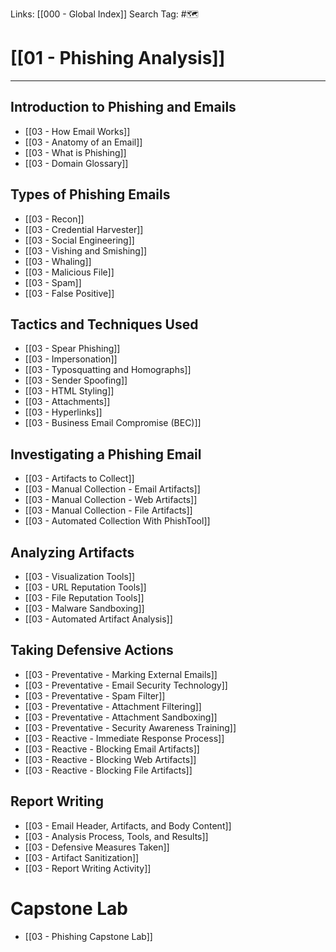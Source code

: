 Links: [[000 - Global Index]]
Search Tag: #🗺 

# [[01 - Phishing Analysis]]
***

## Introduction to Phishing and Emails

- [[03 - How Email Works]]
- [[03 - Anatomy of an Email]]
- [[03 - What is Phishing]]
- [[03 - Domain Glossary]]

## Types of Phishing Emails

- [[03 - Recon]]
- [[03 - Credential Harvester]]
- [[03 - Social Engineering]]
- [[03 - Vishing and Smishing]]
- [[03 - Whaling]]
- [[03 - Malicious File]]
- [[03 - Spam]]
- [[03 - False Positive]]

## Tactics and Techniques Used

- [[03 - Spear Phishing]]
- [[03 - Impersonation]]
- [[03 - Typosquatting and Homographs]]
- [[03 - Sender Spoofing]]
- [[03 - HTML Styling]]
- [[03 - Attachments]]
- [[03 - Hyperlinks]]
- [[03 - Business Email Compromise (BEC)]]

## Investigating a Phishing Email

- [[03 - Artifacts to Collect]]
- [[03 - Manual Collection - Email Artifacts]]
- [[03 - Manual Collection - Web Artifacts]]
- [[03 - Manual Collection - File Artifacts]]
- [[03 - Automated Collection With PhishTool]]

## Analyzing Artifacts

- [[03 - Visualization Tools]]
- [[03 - URL Reputation Tools]]
- [[03 - File Reputation Tools]]
- [[03 - Malware Sandboxing]]
- [[03 - Automated Artifact Analysis]]

## Taking Defensive Actions

- [[03 - Preventative - Marking External Emails]]
- [[03 - Preventative - Email Security Technology]]
- [[03 - Preventative - Spam Filter]]
- [[03 - Preventative - Attachment Filtering]]
- [[03 - Preventative - Attachment Sandboxing]]
- [[03 - Preventative - Security Awareness Training]]
- [[03 - Reactive - Immediate Response Process]]
- [[03 - Reactive - Blocking Email Artifacts]]
- [[03 - Reactive - Blocking Web Artifacts]]
- [[03 - Reactive - Blocking File Artifacts]]

## Report Writing

- [[03 - Email Header, Artifacts, and Body Content]]
- [[03 - Analysis Process, Tools, and Results]]
- [[03 - Defensive Measures Taken]]
- [[03 - Artifact Sanitization]]
- [[03 - Report Writing Activity]]

# Capstone Lab

- [[03 - Phishing Capstone Lab]]
